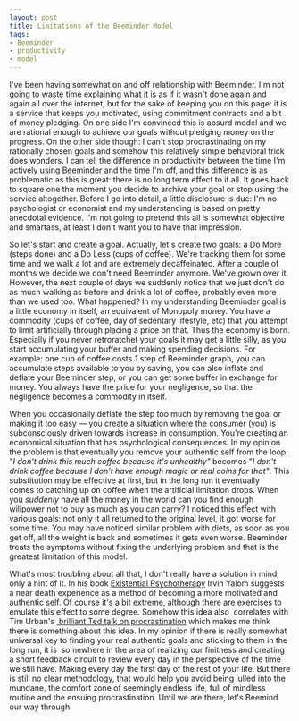 ```yaml
---
layout: post
title: Limitations of the Beeminder Model
tags:
- Beeminder
- productivity
- model
---
```


I've been having somewhat on and off relationship with Beeminder. I'm not going to waste time explaining 
<a href="https://www.beeminder.com/overview">what it is</a> as if it wasn't done 
<a href="http://lifehacker.com/5919627/beeminder-tracks-your-goals-motivates-you-by-charging-you-money-when-your-fall-behind">again</a> 
and again all over the internet, but for the sake of keeping you on this page: it is a service that keeps you 
motivated, using commitment contracts and a bit of money pledging. On one side I'm convinced this is absurd model and 
we are rational enough to achieve our goals without pledging money on the progress. On the other side though: I can't 
stop procrastinating on my rationally chosen goals and somehow this relatively simple behavioral trick does wonders. I 
can tell the difference in productivity between the time I'm actively using Beeminder and the time I'm off, and this 
difference is as problematic as this is great: there is no long term effect to it all. It goes back to square one the 
moment you decide to archive your goal or stop using the service altogether. Before I go into detail, a little 
disclosure is due: I'm no psychologist or economist and my understanding is based on pretty anecdotal evidence. I'm not 
going to pretend this all is somewhat objective and smartass, at least I don't want you to have that impression.

So let's start and create a goal. Actually, let's create two goals: a Do More (steps done) and a Do Less (cups of 
coffee). We're tracking them for some time and we walk a lot and are extremely decaffeinated. After a couple of months 
we decide we don't need Beeminder anymore. We've grown over it. However, the next couple of days we suddenly notice 
that we just don't do as much walking as before and drink a lot of coffee, probably even more than we used too. What 
happened? In my understanding Beeminder goal is a little economy in itself, an equivalent of Monopoly money. You have a 
commodity (cups of coffee, day of sedentary lifestyle, etc) that you attempt to limit artificially through placing a 
price on that. Thus the economy is born. Especially if you never retroratchet your goals it may get a little silly, as 
you start accumulating your buffer and making spending decisions. For example: one cup of coffee costs 1 step of 
Beeminder graph, you can accumulate steps available to you by saving, you can also inflate and deflate your Beeminder 
step, or you can get some buffer in exchange for money. You always have the price for your negligence, so that the 
negligence becomes a commodity in itself.

When you occasionally deflate the step too much by removing the goal or making it too easy — you create a situation 
where the consumer (you) is subconsciously driven towards increase in consumption. You're creating an economical 
situation that has psychological consequences. In my opinion the problem is that eventually you remove your authentic 
self from the loop: "<em>I don't drink this much coffee because it's unhealthy"</em> becomes "<em>I don't drink coffee 
because I don't have enough magic or real coins for that"</em>. This substitution may be effective at first, but in the 
long run it eventually comes to catching up on coffee when the artificial limitation drops. When you <em>suddenly</em> 
have all the money in the world can you find enough willpower not to buy as much as you can carry? I noticed this 
effect with various goals: not only it all returned to the original level, it got worse for some time. You may have 
noticed similar problem with diets, as soon as you get off, all the weight is back and sometimes it gets even worse. 
Beeminder treats the symptoms without fixing the underlying problem and that is the greatest limitation of this model.

What's most troubling about all that, I don't really have a solution in mind, only a hint of it. In his book 
<a href="https://www.amazon.com/Existential-Psychotherapy-Irvin-D-Yalom/dp/0465021476">Existential Psychotherapy</a> 
Irvin Yalom suggests a near death experience as a method of becoming a more motivated and authentic self. Of course 
it's a bit extreme, although there are exercises to emulate this effect to some degree. Somehow this idea also 
correlates with Tim Urban's <a href="https://www.ted.com/talks/tim_urban_inside_the_mind_of_a_master_procrastinator">
brilliant Ted talk on procrastination</a> which makes me think there is something about this idea. In my opinion if 
there is really somewhat universal key to finding your real authentic goals and sticking to them in the long run, it is 
somewhere in the area of realizing our finitness and creating a short feedback circuit to review every day in the 
perspective of the time we still have. Making every day the first day of the rest of your life. But there is still no 
clear methodology, that would help you avoid being lulled into the mundane, the comfort zone of seemingly endless life, 
full of mindless routine and the ensuing procrastination. Until we are there, let's Beemind our way through.